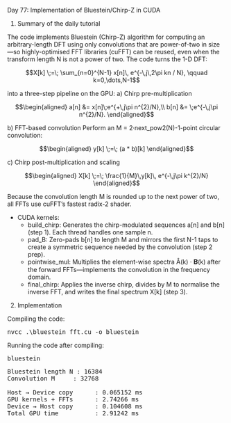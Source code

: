 Day 77: Implementation of Bluestein/Chirp-Z in CUDA

1) Summary of the daily tutorial

The code implements Bluestein (Chirp-Z) algorithm for computing an arbitrary-length DFT using only convolutions that are power-of-two in size—so highly-optimised FFT libraries (cuFFT) can be reused, even when the transform length N is not a power of two.
The code turns the 1-D DFT:

```math
X[k] \;=\; \sum_{n=0}^{N-1} x[n]\,
          e^{-\,j\,2\pi kn / N},
\qquad k=0,\dots,N-1
```

into a three-step pipeline on the GPU:
a) Chirp pre-multiplication

```math
\begin{aligned}
a[n] &= x[n]\;e^{+\,j\pi n^{2}/N},\\
b[n] &= \;e^{-\,j\pi n^{2}/N}.
\end{aligned}
```

b) FFT-based convolution
Perform an M = 2·next_pow2(N)-1-point circular convolution:

```math
\begin{aligned}
y[k] \;=\; (a * b)[k]
\end{aligned}
```

c) Chirp post-multiplication and scaling

```math
\begin{aligned}
X[k] \;=\; \frac{1}{M}\,y[k]\,
           e^{-\,j\pi k^{2}/N}
\end{aligned}
```

Because the convolution length M is rounded up to the next power of two, all FFTs use cuFFT’s fastest radix-2 shader.

- CUDA kernels:
	- build_chirp: Generates the chirp-modulated sequences a[n] and b[n] (step 1). Each thread handles one sample n.
	- pad_B: Zero-pads b[n] to length M and mirrors the first N-1 taps to create a symmetric sequence needed by the convolution (step 2 prep).
	- pointwise_mul: Multiplies the element-wise spectra Â(k) ⋅ 𝐁̂(k) after the forward FFTs—implements the convolution in the frequency domain.
	- final_chirp: Applies the inverse chirp, divides by M to normalise the inverse FFT, and writes the final spectrum X[k] (step 3).

2) Implementation

Compiling the code:

<pre>nvcc .\bluestein_fft.cu -o bluestein</pre>

Running the code after compiling:

<pre>bluestein</pre>

<pre>Bluestein length N : 16384
Convolution M     : 32768

Host → Device copy      : 0.065152 ms
GPU kernels + FFTs      : 2.74266 ms
Device → Host copy      : 0.104608 ms
Total GPU time          : 2.91242 ms</pre>